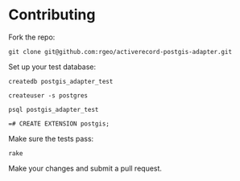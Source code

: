 # Contributing

Fork the repo:

`git clone git@github.com:rgeo/activerecord-postgis-adapter.git`

Set up your test database:

`createdb postgis_adapter_test`

`createuser -s postgres`

`psql postgis_adapter_test`

`=# CREATE EXTENSION postgis;`

Make sure the tests pass:

`rake`

Make your changes and submit a pull request.
